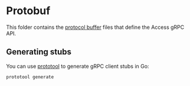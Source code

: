 # Protobuf

This folder contains the [protocol buffer](https://developers.google.com/protocol-buffers) files that define the Access gRPC API. 

## Generating stubs

You can use [prototool](https://github.com/uber/prototool) to generate gRPC client stubs in Go:

```shell script
prototool generate
```
